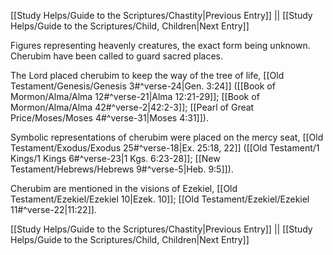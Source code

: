 [[Study Helps/Guide to the Scriptures/Chastity|Previous Entry]]  ||  [[Study Helps/Guide to the Scriptures/Child, Children|Next Entry]]

 Figures representing heavenly creatures, the exact form being unknown. Cherubim have been called to guard sacred places.

 The Lord placed cherubim to keep the way of the tree of life, [[Old Testament/Genesis/Genesis 3#^verse-24|Gen. 3:24]] ([[Book of Mormon/Alma/Alma 12#^verse-21|Alma 12:21-29]]; [[Book of Mormon/Alma/Alma 42#^verse-2|42:2-3]]; [[Pearl of Great Price/Moses/Moses 4#^verse-31|Moses 4:31]]).

 Symbolic representations of cherubim were placed on the mercy seat, [[Old Testament/Exodus/Exodus 25#^verse-18|Ex. 25:18, 22]] ([[Old Testament/1 Kings/1 Kings 6#^verse-23|1 Kgs. 6:23-28]]; [[New Testament/Hebrews/Hebrews 9#^verse-5|Heb. 9:5]]).

 Cherubim are mentioned in the visions of Ezekiel, [[Old Testament/Ezekiel/Ezekiel 10|Ezek. 10]]; [[Old Testament/Ezekiel/Ezekiel 11#^verse-22|11:22]].

[[Study Helps/Guide to the Scriptures/Chastity|Previous Entry]]  ||  [[Study Helps/Guide to the Scriptures/Child, Children|Next Entry]]